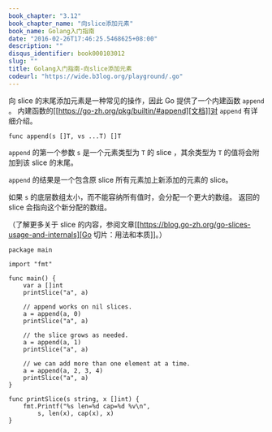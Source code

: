 ```yaml
---
book_chapter: "3.12"
book_chapter_name: "向slice添加元素"
book_name: Golang入门指南
date: "2016-02-26T17:46:25.5468625+08:00"
description: ""
disqus_identifier: book000103012
slug: ""
title: Golang入门指南-向slice添加元素
codeurl: "https://wide.b3log.org/playground/.go"
---
```





向 slice 的末尾添加元素是一种常见的操作，因此 Go 提供了一个内建函数 `append` 。
内建函数的[[https://go-zh.org/pkg/builtin/#append][文档]]对 `append` 有详细介绍。

	func append(s []T, vs ...T) []T

`append` 的第一个参数 `s` 是一个元素类型为 `T` 的 slice ，其余类型为 `T` 的值将会附加到该 slice 的末尾。

`append` 的结果是一个包含原 slice 所有元素加上新添加的元素的 slice。

如果 `s` 的底层数组太小，而不能容纳所有值时，会分配一个更大的数组。
返回的 slice 会指向这个新分配的数组。

（了解更多关于 slice 的内容，参阅文章[[https://blog.go-zh.org/go-slices-usage-and-internals][Go 切片：用法和本质]]。）

```
package main

import "fmt"

func main() {
	var a []int
	printSlice("a", a)

	// append works on nil slices.
	a = append(a, 0)
	printSlice("a", a)

	// the slice grows as needed.
	a = append(a, 1)
	printSlice("a", a)

	// we can add more than one element at a time.
	a = append(a, 2, 3, 4)
	printSlice("a", a)
}

func printSlice(s string, x []int) {
	fmt.Printf("%s len=%d cap=%d %v\n",
		s, len(x), cap(x), x)
}

```

